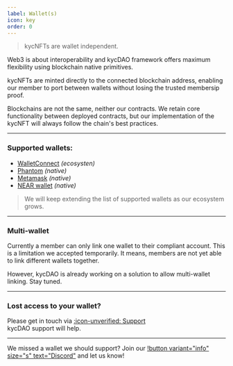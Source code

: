 ```yaml
---
label: Wallet(s)
icon: key
order: 0
---
```




>kycNFTs are wallet independent. 

Web3 is about interoperability and kycDAO framework offers maximum flexibility using blockchain native primitives. 

kycNFTs are minted directly to the connected blockchain address, enabling our member to port between wallets without losing the trusted membersip proof.

Blockchains are not the same, neither our contracts. We retain core functionality between deployed contracts, but our implementation of the kycNFT will always follow the chain's best practices.

---

### Supported wallets: 
- [WalletConnect](https://walletconnect.com/) _(ecosysten)_
- [Phantom](https://phantom.app/) _(native)_
- [Metamask](https://metamask.io/) _(native)_
- [NEAR wallet](https://wallet.near.org/) _(native)_

>We will keep extending the list of supported wallets as our ecosystem grows. 

---
### Multi-wallet 

Currently a member can only link one wallet to their compliant account. This is a limitation we accepted temporarily. It means, members are not yet able to link different wallets together. 

However, kycDAO is already working on a solution to allow multi-wallet linking. Stay tuned. 


---

### Lost access to your wallet?

Please get in touch via [:icon-unverified: Support](/support.md) <br>
kycDAO support will help. 

---

We missed a wallet we should support? Join our [!button variant="info" size="s" text="Discord"](https://discord.kycdao.xyz/) and let us know! 